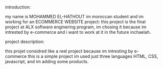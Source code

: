 introduction:

my name is MOHAMMED EL-HATHOUT im moroccan student and im working
for an ECOMMERCE WEBSITE project: this project is the final project
at ALX software enginering program, im chosing it because im intrested
by e-commerce and i want to work at it in the future inchaelah.


project description:

this projet considred like a reel project because im intresting by e-commerce
this is a simple project im used just three languages HTML, CSS, javascript, 
and im adding some products.



